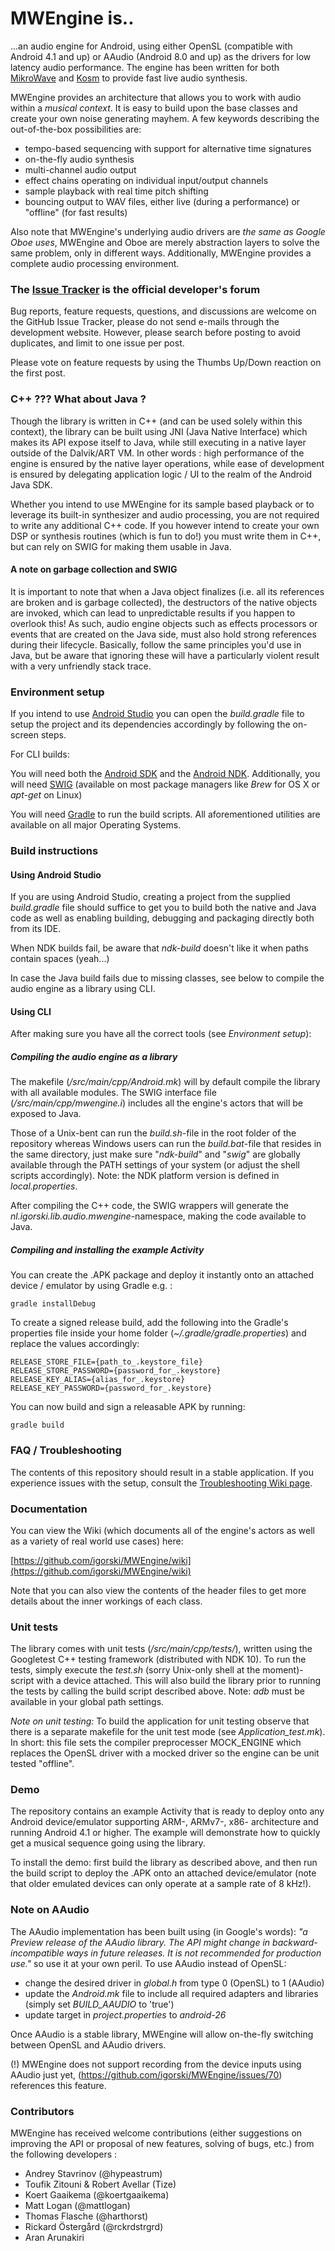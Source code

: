 MWEngine is..
=============

...an audio engine for Android, using either OpenSL (compatible with Android 4.1 and up) or AAudio
(Android 8.0 and up) as the drivers for low latency audio performance. The engine has been written for both
[MikroWave](https://play.google.com/store/apps/details?id=nl.igorski.mikrowave.free&hl=en) and
[Kosm](https://play.google.com/store/apps/details?id=nl.igorski.kosm&hl=en) to provide fast live audio synthesis.

MWEngine provides an architecture that allows you to work with audio within a _musical context_. It is easy to
build upon the base classes and create your own noise generating mayhem. A few keywords describing the
out-of-the-box possibilities are:

 * tempo-based sequencing with support for alternative time signatures
 * on-the-fly audio synthesis
 * multi-channel audio output
 * effect chains operating on individual input/output channels
 * sample playback with real time pitch shifting
 * bouncing output to WAV files, either live (during a performance) or "offline" (for fast results)
 
Also note that MWEngine's underlying audio drivers are _the same as Google Oboe uses_, MWEngine and
Oboe are merely abstraction layers to solve the same problem, only in different ways. Additionally, MWEngine provides a complete audio processing environment.

### The [Issue Tracker](https://github.com/igorski/MWEngine/issues?q=is%3Aissue+is%3Aopen+sort%3Aupdated-desc) is the official developer's forum

Bug reports, feature requests, questions, and discussions are welcome on the GitHub Issue Tracker, please do not send e-mails through the development website. However, please search before posting to avoid duplicates, and limit to one issue per post.

Please vote on feature requests by using the Thumbs Up/Down reaction on the first post.

### C++ ??? What about Java ?

Though the library is written in C++ (and can be used solely within this context), the library can be built using JNI
(Java Native Interface) which makes its API expose itself to Java, while still executing in a native layer outside of
the Dalvik/ART VM. In other words : high performance of the engine is ensured by the native layer operations, while
ease of development is ensured by delegating application logic / UI to the realm of the Android Java SDK.

Whether you intend to use MWEngine for its sample based playback or to leverage its built-in synthesizer and
audio processing, you are not required to write any additional C++ code. If you however intend to create your own
DSP or synthesis routines (which is fun to do!) you must write them in C++, but can rely on SWIG for making them usable in Java.

#### A note on garbage collection and SWIG

It is important to note that when a Java object finalizes (i.e. all its references are broken and is garbage collected), the
destructors of the native objects are invoked, which can lead to unpredictable results if you happen to overlook this!
As such, audio engine objects such as effects processors or events that are created on the Java side, must also hold
strong references during their lifecycle. Basically, follow the same principles you'd use in Java, but be
aware that ignoring these will have a particularly violent result with a very unfriendly stack trace.

### Environment setup

If you intend to use [Android Studio](https://developer.android.com/studio/) you can open the
_build.gradle_ file to setup the project and its dependencies accordingly by following the on-screen
steps.

For CLI builds:

You will need both the [Android SDK](https://developer.android.com/studio/index.html) and the [Android NDK](https://developer.android.com/ndk/downloads/index.html).
Additionally, you will need [SWIG](http://www.swig.org) (available on most package managers like _Brew_ for OS X or _apt-get_ on Linux)

You will need [Gradle](https://gradle.org) to run the build scripts. All aforementioned utilities are available on all major Operating Systems.

### Build instructions

#### Using Android Studio

If you are using Android Studio, creating a project from the supplied _build.gradle_ file should
suffice to get you to build both the native and Java code as well as enabling building, debugging and
packaging directly both from its IDE.

When NDK builds fail, be aware that _ndk-build_ doesn't like it when paths contain spaces (yeah...)

In case the Java build fails due to missing classes, see below to compile the
audio engine as a library using CLI.

#### Using CLI

After making sure you have all the correct tools (see _Environment setup_):

##### Compiling the audio engine as a library

The makefile (_/src/main/cpp/Android.mk_) will by default compile the library with all available modules. The SWIG interface file
(_/src/main/cpp/mwengine.i_) includes all the engine's actors that will be exposed to Java.

Those of a Unix-bent can run the _build.sh_-file in the root folder of the repository whereas Windows users can run the
_build.bat_-file that resides in the same directory, just make sure "_ndk-build_" and "_swig_" are globally available
through the PATH settings of your system (or adjust the shell scripts accordingly). Note: the NDK platform version is
defined in _local.properties_.

After compiling the C++ code, the SWIG wrappers will generate the _nl.igorski.lib.audio.mwengine_-namespace, making the code available to Java.

##### Compiling and installing the example Activity

You can create the .APK package and deploy it instantly onto an attached device / emulator by using Gradle e.g. :

    gradle installDebug

To create a signed release build, add the following into the Gradle's properties file inside your
home folder (_~/.gradle/gradle.properties_) and replace the values accordingly:

    RELEASE_STORE_FILE={path_to_.keystore_file}
    RELEASE_STORE_PASSWORD={password_for_.keystore}
    RELEASE_KEY_ALIAS={alias_for_.keystore}
    RELEASE_KEY_PASSWORD={password_for_.keystore}

You can now build and sign a releasable APK by running:

    gradle build

### FAQ / Troubleshooting

The contents of this repository should result in a stable application. If you experience issues with
the setup, consult the [Troubleshooting Wiki page](https://github.com/igorski/MWEngine/wiki/Troubleshooting-MWEngine).

### Documentation

You can view the Wiki (which documents all of the engine's actors as well as a variety of real world
use cases) here:

[https://github.com/igorski/MWEngine/wiki](https://github.com/igorski/MWEngine/wiki)

Note that you can also view the contents of the header files to get more details about the inner
workings of each class.

### Unit tests

The library comes with unit tests (_/src/main/cpp/tests/_), written using the Googletest C++ testing framework (distributed with NDK 10).
To run the tests, simply execute the _test.sh_ (sorry Unix-only shell at the moment)-script with a device attached.
This will also build the library prior to running the tests by calling the build script described above.
Note: _adb_ must be available in your global path settings.

*Note on unit testing:* To build the application for unit testing observe that there is a separate makefile for the
unit test mode (see _Application_test.mk_). In short: this file sets the compiler preprocesser MOCK_ENGINE which
replaces the OpenSL driver with a mocked driver so the engine can be unit tested "offline".

### Demo

The repository contains an example Activity that is ready to deploy onto any Android device/emulator supporting ARM-, ARMv7-,
x86- architecture and running Android 4.1 or higher. The example will demonstrate how to quickly get a musical
sequence going using the library.

To install the demo: first build the library as described above, and then run the build script to deploy the .APK onto an
attached device/emulator (note that older emulated devices can only operate at a sample rate of 8 kHz!).

### Note on AAudio

The AAudio implementation has been built using (in Google's words): _"a Preview release of the AAudio library. The API
might change in backward-incompatible ways in future releases. It is not recommended for production use."_ so use it
at your own peril. To use AAudio instead of OpenSL:
 
 * change the desired driver in _global.h_ from type 0 (OpenSL) to 1 (AAudio)
 * update the _Android.mk_ file to include all required adapters and libraries (simply set _BUILD_AAUDIO_ to 'true')
 * update target in _project.properties_ to _android-26_
 
Once AAudio is a stable library, MWEngine will allow on-the-fly switching between OpenSL and AAudio drivers.

(!) MWEngine does not support recording from the device inputs using AAudio just yet, (https://github.com/igorski/MWEngine/issues/70) references this feature.

### Contributors

MWEngine has received welcome contributions (either suggestions on improving the API or proposal of new features,
solving of bugs, etc.) from the following developers :

 * Andrey Stavrinov (@hypeastrum)
 * Toufik Zitouni & Robert Avellar (Tize)
 * Koert Gaaikema (@koertgaaikema)
 * Matt Logan (@mattlogan)
 * Thomas Flasche (@harthorst)
 * Rickard Östergård (@rckrdstrgrd)
 * Aran Arunakiri
